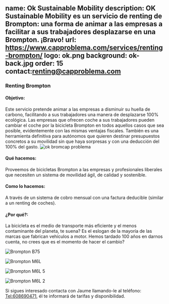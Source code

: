 name: Ok Sustainable Mobility
description: OK Sustainable Mobility es un servicio de renting de Brompton: una forma de animar a las empresas a facilitar a sus trabajadores desplazarse en una Brompton. ¡Bravo!
url: https://www.capproblema.com/services/renting-brompton/
logo: ok.png
background: ok-back.jpg
order: 15
contact:renting@capproblema.com
----
### Renting Brompton

#### Objetivo:
Este servicio pretende animar a las empresas a disminuir su huella de carbono, facilitando a sus trabajadores una manera de desplazarse 100% ecológica.
Las empresas que ofrecen coche a sus trabajadores pueden cambiar el coche por la bicicleta Brompton en todos aquellos casos que sea posible, evidentemente con las mismas ventajas fiscales.
También es una herramienta definitiva para autónomos que quieren destinar presupuestos concretos a su movilidad sin que haya sorpresas y con una deducción del 100% del gasto.
![ok bromcap problema](https://www.capproblema.com/wp-content/uploads/2020/04/Portada-1024x434.png)

#### Qué hacemos:
Proveemos de bicicletas Brompton a las empresas y profesionales liberales que necesiten un sistema de movilidad ágil, de calidad y sostenible.

#### Como lo hacemos:
A través de un sistema de cobro mensual con una factura deducible (similar a un renting de coches).

#### ¿Por qué?:
La bicicleta es el medio de transporte más eficiente y el menos contaminante del planeta, te suena? Es el eslogan de la mayoría de las marcas que fabrican vehículos a motor. Hemos tardado 100 años en darnos cuenta, no crees que es el momento de hacer el cambio?

![Brompton B75](https://www.capproblema.com/wp-content/uploads/2020/04/B75-1024x434.png)

![Brompton M6L](https://www.capproblema.com/wp-content/uploads/2020/04/M6L-1-1024x429.png)

![Brompton M6L 5](https://www.capproblema.com/wp-content/uploads/2020/04/Electrica-5-1024x434.png)

![Brompton M6L 2](https://www.capproblema.com/wp-content/uploads/2020/04/Electrica-2-1024x431.png)

Si sigues interesado contacta con Jaume llamando-le al teléfono: [Tel:608690471](608690471), él te informará de tarifas y disponibilidad.

